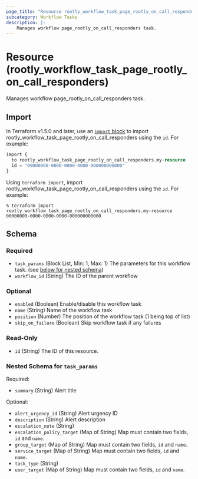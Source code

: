 ```yaml
---
page_title: "Resource rootly_workflow_task_page_rootly_on_call_responders - terraform-provider-rootly"
subcategory: Workflow Tasks
description: |-
    Manages workflow page_rootly_on_call_responders task.
---
```


# Resource (rootly_workflow_task_page_rootly_on_call_responders)

Manages workflow page_rootly_on_call_responders task.



## Import

In Terraform v1.5.0 and later, use an [`import` block](https://developer.hashicorp.com/terraform/language/import) to import rootly_workflow_task_page_rootly_on_call_responders using the `id`. For example:

```terraform
import {
  to rootly_workflow_task_page_rootly_on_call_responders.my-resource
  id = "00000000-0000-0000-0000-000000000000"
}
```

Using `terraform import`, import rootly_workflow_task_page_rootly_on_call_responders using the `id`. For example:

```console
% terraform import rootly_workflow_task_page_rootly_on_call_responders.my-resource 00000000-0000-0000-0000-000000000000
```

<!-- schema generated by tfplugindocs -->
## Schema

### Required

- `task_params` (Block List, Min: 1, Max: 1) The parameters for this workflow task. (see [below for nested schema](#nestedblock--task_params))
- `workflow_id` (String) The ID of the parent workflow

### Optional

- `enabled` (Boolean) Enable/disable this workflow task
- `name` (String) Name of the workflow task
- `position` (Number) The position of the workflow task (1 being top of list)
- `skip_on_failure` (Boolean) Skip workflow task if any failures

### Read-Only

- `id` (String) The ID of this resource.

<a id="nestedblock--task_params"></a>
### Nested Schema for `task_params`

Required:

- `summary` (String) Alert title

Optional:

- `alert_urgency_id` (String) Alert urgency ID
- `description` (String) Alert description
- `escalation_note` (String)
- `escalation_policy_target` (Map of String) Map must contain two fields, `id` and `name`.
- `group_target` (Map of String) Map must contain two fields, `id` and `name`.
- `service_target` (Map of String) Map must contain two fields, `id` and `name`.
- `task_type` (String)
- `user_target` (Map of String) Map must contain two fields, `id` and `name`.
